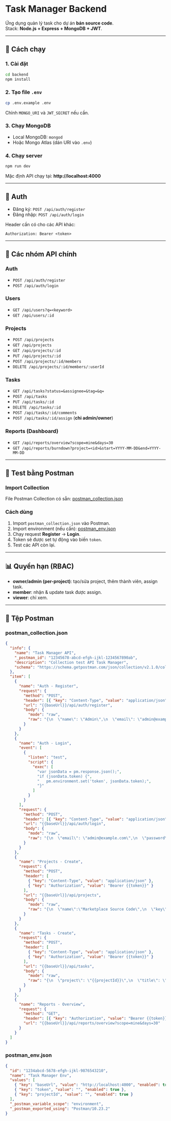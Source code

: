 # Task Manager Backend

Ứng dụng quản lý task cho dự án **bán source code**.  
Stack: **Node.js + Express + MongoDB + JWT**.

---

## 🚀 Cách chạy

### 1. Cài đặt

```bash
cd backend
npm install
```

### 2. Tạo file `.env`

```bash
cp .env.example .env
```

Chỉnh `MONGO_URI` và `JWT_SECRET` nếu cần.

### 3. Chạy MongoDB

- Local MongoDB: `mongod`
- Hoặc Mongo Atlas (dán URI vào `.env`)

### 4. Chạy server

```bash
npm run dev
```

Mặc định API chạy tại: **http://localhost:4000**

---

## 🔑 Auth

- Đăng ký: `POST /api/auth/register`
- Đăng nhập: `POST /api/auth/login`

Header cần có cho các API khác:

```
Authorization: Bearer <token>
```

---

## 📂 Các nhóm API chính

### Auth

- `POST /api/auth/register`
- `POST /api/auth/login`

### Users

- `GET /api/users?q=<keyword>`
- `GET /api/users/:id`

### Projects

- `POST /api/projects`
- `GET /api/projects`
- `GET /api/projects/:id`
- `PUT /api/projects/:id`
- `POST /api/projects/:id/members`
- `DELETE /api/projects/:id/members/:userId`

### Tasks

- `GET /api/tasks?status=&assignee=&tag=&q=`
- `POST /api/tasks`
- `PUT /api/tasks/:id`
- `DELETE /api/tasks/:id`
- `POST /api/tasks/:id/comments`
- `POST /api/tasks/:id/assign` (**chỉ admin/owner**)

### Reports (Dashboard)

- `GET /api/reports/overview?scope=mine&days=30`
- `GET /api/reports/burndown?project=<id>&start=YYYY-MM-DD&end=YYYY-MM-DD`

---

## 🧪 Test bằng Postman

### Import Collection

File Postman Collection có sẵn: [postman_collection.json](./postman_collection.json)

### Cách dùng

1. Import `postman_collection.json` vào Postman.
2. Import environment (nếu cần): [postman_env.json](./postman_env.json)
3. Chạy request **Register** → **Login**.
4. Token sẽ được set tự động vào biến `token`.
5. Test các API còn lại.

---

## 📊 Quyền hạn (RBAC)

- **owner/admin (per-project)**: tạo/sửa project, thêm thành viên, assign task.
- **member**: nhận & update task được assign.
- **viewer**: chỉ xem.

---

## 📎 Tệp Postman

### postman_collection.json

```json
{
  "info": {
    "name": "Task Manager API",
    "_postman_id": "12345678-abcd-efgh-ijkl-1234567890ab",
    "description": "Collection test API Task Manager",
    "schema": "https://schema.getpostman.com/json/collection/v2.1.0/collection.json"
  },
  "item": [
    {
      "name": "Auth - Register",
      "request": {
        "method": "POST",
        "header": [{ "key": "Content-Type", "value": "application/json" }],
        "url": "{{baseUrl}}/api/auth/register",
        "body": {
          "mode": "raw",
          "raw": "{\n  \"name\": \"Admin\",\n  \"email\": \"admin@example.com\",\n  \"password\": \"secret\",\n  \"role\": \"admin\"\n}"
        }
      }
    },
    {
      "name": "Auth - Login",
      "event": [
        {
          "listen": "test",
          "script": {
            "exec": [
              "var jsonData = pm.response.json();",
              "if (jsonData.token) {",
              "   pm.environment.set('token', jsonData.token);",
              "}"
            ]
          }
        }
      ],
      "request": {
        "method": "POST",
        "header": [{ "key": "Content-Type", "value": "application/json" }],
        "url": "{{baseUrl}}/api/auth/login",
        "body": {
          "mode": "raw",
          "raw": "{\n  \"email\": \"admin@example.com\",\n  \"password\": \"secret\"\n}"
        }
      }
    },
    {
      "name": "Projects - Create",
      "request": {
        "method": "POST",
        "header": [
          { "key": "Content-Type", "value": "application/json" },
          { "key": "Authorization", "value": "Bearer {{token}}" }
        ],
        "url": "{{baseUrl}}/api/projects",
        "body": {
          "mode": "raw",
          "raw": "{\n  \"name\":\"Marketplace Source Code\",\n  \"key\":\"MSC\",\n  \"description\":\"Dự án bán source code\"\n}"
        }
      }
    },
    {
      "name": "Tasks - Create",
      "request": {
        "method": "POST",
        "header": [
          { "key": "Content-Type", "value": "application/json" },
          { "key": "Authorization", "value": "Bearer {{token}}" }
        ],
        "url": "{{baseUrl}}/api/tasks",
        "body": {
          "mode": "raw",
          "raw": "{\n  \"project\": \"{{projectId}}\",\n  \"title\": \"Thiết kế kiến trúc\",\n  \"status\": \"in_progress\",\n  \"priority\": \"high\",\n  \"progress\": 30\n}"
        }
      }
    },
    {
      "name": "Reports - Overview",
      "request": {
        "method": "GET",
        "header": [{ "key": "Authorization", "value": "Bearer {{token}}" }],
        "url": "{{baseUrl}}/api/reports/overview?scope=mine&days=30"
      }
    }
  ]
}
```

### postman_env.json

```json
{
  "id": "1234abcd-5678-efgh-ijkl-9876543210",
  "name": "Task Manager Env",
  "values": [
    { "key": "baseUrl", "value": "http://localhost:4000", "enabled": true },
    { "key": "token", "value": "", "enabled": true },
    { "key": "projectId", "value": "", "enabled": true }
  ],
  "_postman_variable_scope": "environment",
  "_postman_exported_using": "Postman/10.23.2"
}
```
